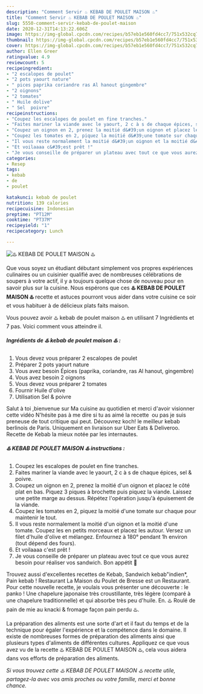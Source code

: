 ```yaml
---
description: "Comment Servir ♨️ KEBAB DE POULET MAISON ♨️"
title: "Comment Servir ♨️ KEBAB DE POULET MAISON ♨️"
slug: 5550-comment-servir-kebab-de-poulet-maison
date: 2020-12-31T14:13:22.606Z
image: https://img-global.cpcdn.com/recipes/b57eb1e560fd4cc7/751x532cq70/♨️-kebab-de-poulet-maison-♨️-photo-principale-de-la-recette.jpg
thumbnail: https://img-global.cpcdn.com/recipes/b57eb1e560fd4cc7/751x532cq70/♨️-kebab-de-poulet-maison-♨️-photo-principale-de-la-recette.jpg
cover: https://img-global.cpcdn.com/recipes/b57eb1e560fd4cc7/751x532cq70/♨️-kebab-de-poulet-maison-♨️-photo-principale-de-la-recette.jpg
author: Ellen Greer
ratingvalue: 4.9
reviewcount: 5
recipeingredient:
- "2 escalopes de poulet"
- "2 pots yaourt nature"
- " pices paprika coriandre ras Al hanout gingembre"
- "2 oignons"
- "2 tomates"
- " Huile dolive"
- " Sel  poivre"
recipeinstructions:
- "Coupez les escalopes de poulet en fine tranches."
- "Faites mariner la viande avec le yaourt, 2 c à s de chaque épices, sel &amp; poivre."
- "Coupez un oignon en 2, prenez la moitié d&#39;un oignon et placez le côté plat en bas. Piquez 3 piques à brochette puis piquez la viande. Laissez une petite marge au dessus. Répétez l&#39;opération jusqu&#39;à épuisement de la viande."
- "Coupez les tomates en 2, piquez la moitié d&#39;une tomate sur chaque pour maintenir le tout."
- "Il vous reste normalement la moitié d&#39;un oignon et la moitié d&#39;une tomate. Coupez les en petits morceaux et placez les autour. Versez un filet d&#39;huile d&#39;olive et mélangez. Enfournez à 180° pendant 1h environ (tout dépend des fours)."
- "Et voilaaaa c&#39;est prêt !"
- "Je vous conseille de préparer un plateau avec tout ce que vous aurez besoin pour réaliser vos sandwich. Bon appétit 🌹"
categories:
- Resep
tags:
- kebab
- de
- poulet

katakunci: kebab de poulet 
nutrition: 139 calories
recipecuisine: Indonesian
preptime: "PT12M"
cooktime: "PT37M"
recipeyield: "1"
recipecategory: Lunch

---
```



![♨️ KEBAB DE POULET MAISON ♨️](https://img-global.cpcdn.com/recipes/b57eb1e560fd4cc7/751x532cq70/♨️-kebab-de-poulet-maison-♨️-photo-principale-de-la-recette.jpg)

Que vous soyez un étudiant débutant simplement vos propres expériences culinaires ou un cuisinier qualifié avec de nombreuses célébrations de soupers à votre actif, il y a toujours quelque chose de nouveau pour en savoir plus sur la cuisine. Nous espérons que ces <strong> ♨️ KEBAB DE POULET MAISON ♨️ </strong> recette et astuces pourront vous aider dans votre cuisine ce soir et vous habituer à de délicieux plats faits maison.

<!--inarticleads1-->

Vous pouvez avoir ♨️ kebab de poulet maison ♨️ en utilisant 7 Ingrédients et 7 pas. Voici comment vous atteindre il.

##### Ingrédients de ♨️ kebab de poulet maison ♨️ :

1. Vous devez vous préparer 2 escalopes de poulet
1. Préparer 2 pots yaourt nature
1. Vous avez besoin  Épices (paprika, coriandre, ras Al hanout, gingembre)
1. Vous avez besoin 2 oignons
1. Vous devez vous préparer 2 tomates
1. Fournir  Huile d&#39;olive
1. Utilisation  Sel &amp; poivre


Salut à toi ,bienvenue sur Ma cuisine au quotidien et merci d&#39;avoir visionner cette vidéo N&#39;hésite pas à me dire si tu as aimé la recette ️ ou pas je suis preneuse de tout critique qui peut. Découvrez koch! le meilleur kebab berlinois de Paris. Uniquement en livraison sur Uber Eats &amp; Deliveroo. Recette de Kebab la mieux notée par les internautes. 

<!--inarticleads2-->

##### ♨️ KEBAB DE POULET MAISON ♨️ instructions :

1. Coupez les escalopes de poulet en fine tranches.
1. Faites mariner la viande avec le yaourt, 2 c à s de chaque épices, sel &amp; poivre.
1. Coupez un oignon en 2, prenez la moitié d&#39;un oignon et placez le côté plat en bas. Piquez 3 piques à brochette puis piquez la viande. Laissez une petite marge au dessus. Répétez l&#39;opération jusqu&#39;à épuisement de la viande.
1. Coupez les tomates en 2, piquez la moitié d&#39;une tomate sur chaque pour maintenir le tout.
1. Il vous reste normalement la moitié d&#39;un oignon et la moitié d&#39;une tomate. Coupez les en petits morceaux et placez les autour. Versez un filet d&#39;huile d&#39;olive et mélangez. Enfournez à 180° pendant 1h environ (tout dépend des fours).
1. Et voilaaaa c&#39;est prêt !
1. Je vous conseille de préparer un plateau avec tout ce que vous aurez besoin pour réaliser vos sandwich. Bon appétit 🌹


Trouvez aussi d&#39;excellentes recettes de Kebab, Sandwich kebab&#34;indien*, Pain kebab ! Restaurant La Maison du Poulet de Bresse est un Restaurant. Pour cette nouvelle recette, je voulais vous présenter une découverte : le panko ! Une chapelure japonaise très croustillante, très légère (comparé à une chapelure traditionnelle) et qui absorbe très peu d&#39;huile. En. ♨️ Roulé de pain de mie au knacki &amp; fromage façon pain perdu ♨️. 

<!--inarticleads1-->

<p>
La préparation des aliments est une sorte d'art et il faut du temps et de la technique pour égaler l'expérience et la compétence dans le domaine. Il existe de nombreuses formes de préparation des aliments ainsi que plusieurs types d'aliments de différentes cultures. Appliquez ce que vous avez vu de la recette ♨️ KEBAB DE POULET MAISON ♨️, cela vous aidera dans vos efforts de préparation des aliments.
</p>

<p>
<i>Si vous trouvez cette ♨️ KEBAB DE POULET MAISON ♨️ recette utile, partagez-la avec vos amis proches ou votre famille, merci et bonne chance.</i>
</p>
